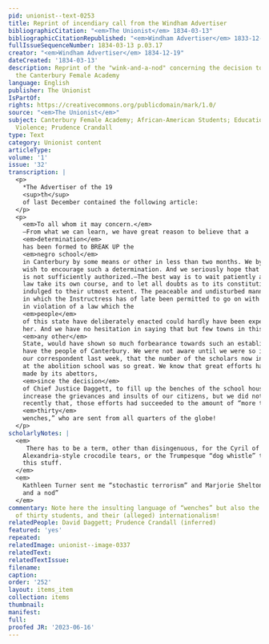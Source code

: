 ```yaml
---
pid: unionist--text-0253
title: Reprint of incendiary call from the Windham Advertiser
bibliographicCitation: "<em>The Unionist</em> 1834-03-13"
bibliographicCitationRepublished: "<em>Windham Advertiser</em> 1833-12-19"
fullIssueSequenceNumber: 1834-03-13 p.03.17
creator: "<em>Windham Advertiser</em> 1834-12-19"
dateCreated: '1834-03-13'
description: Reprint of the "wink-and-a-nod" concerning the decision to "BREAK UP"
  the Canterbury Female Academy
language: English
publisher: The Unionist
IsPartOf: 
rights: https://creativecommons.org/publicdomain/mark/1.0/
source: "<em>The Unionist</em>"
subject: Canterbury Female Academy; African-American Students; Education; Race; Vigilante
  Violence; Prudence Crandall
type: Text
category: Unionist content
articleType: 
volume: '1'
issue: '32'
transcription: |
  <p>
    *The Advertiser of the 19
    <sup>th</sup>
    of last December contained the following article:
  </p>
  <p>
    <em>To all whom it may concern.</em>
    —From what we can learn, we have great reason to believe that a
    <em>determination</em>
    has been formed to BREAK UP the
    <em>negro school</em>
    in Canterbury by some means or other in less than two months. We by no means
    wish to encourage such a determination. And we seriously hope that our belief
    is not sufficiently authorized.—The best way is to wait patiently and let the
    law take its own course, and to let all doubts as to its constitutionality be
    indulged to their utmost extent. The peaceable and undisturbed manner however,
    in which the Instructress has of late been permitted to go on with her school,
    in violation of a law which the
    <em>people</em>
    of this state have deliberately enacted could hardly have been expected by
    her. And we have no hesitation in saying that but few towns in this or
    <em>any other</em>
    State, would have shown so much forbearance towards such an establishment, as
    have the people of Canterbury. We were not aware until we were so informed by
    our correspondent last week, that the number of the scholars now in attendance
    at the abolition school was so great. We know that great efforts have been
    made by its abettors,
    <em>since the decision</em>
    of Chief Justice Daggett, to fill up the benches of the school house, and to
    increase the grievances and insults of our citizens, but we did not know until
    recently that, those efforts had succeeded to the amount of “more than
    <em>thirty</em>
    wenches,” who are sent from all quarters of the globe!
  </p>
scholarlyNotes: |
  <em>
     There has to be a term, other than disingenuous, for the Cyril of
    Alexandria-style crocodile tears, or the Trumpesque “dog whistle” to describe
    this stuff.
  </em>
  <em>
    Kathleen Turner sent me “stochastic terrorism” and Marjorie Shelton “a wink
    and a nod”
  </em>
commentary: Note here the insulting language of “wenches” but also the high number
  of thirty students, and their (alleged) internationalism!
relatedPeople: David Daggett; Prudence Crandall (inferred)
featured: 'yes'
repeated: 
relatedImage: unionist--image-0337
relatedText: 
relatedTextIssue: 
filename: 
caption: 
order: '252'
layout: items_item
collection: items
thumbnail: 
manifest: 
full: 
proofed JR: '2023-06-16'
---
```

